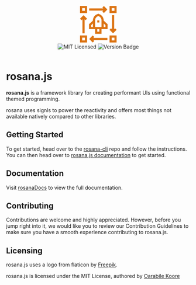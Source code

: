 
<div align="center"><img src="./favicon.ico" width="100" /></div>

<div align="center">
<img alt="MIT Licensed" src="https://img.shields.io/badge/license-MIT-blue.svg">
<img alt="Version Badge" src="https://img.shields.io/badge/version-1.0.0-brightgreen.svg">
</div>

<br>

# rosana.js

**rosana.js** is a framework library for creating performant UIs using functional themed programming.

rosana uses signls to power the reactivity and offers most things not available natively compared to other libraries.

## Getting Started

To get  started, head over to the [rosana-cli](https://github.com/oarabiledev/rosana-cli)
 repo and follow the instructions.
You can then head over to [rosana.js documentation](https://savory-gold-540.notion.site/rosana-js-documentation-13bbfc84915f802e8449cc7836e4b71c?pvs=4) to get started.

## Documentation

Visit [rosanaDocs](https://savory-gold-540.notion.site/rosana-js-documentation-13bbfc84915f802e8449cc7836e4b71c) to view the full documentation.

## Contributing

Contributions are welcome and highly appreciated. However, before you jump right into it, we would like you to review our Contribution Guidelines to make sure you have a smooth experience contributing to rosana.js.

## Licensing

rosana.js uses a logo from flaticon by [Freepik](https://www.flaticon.com/free-icons/project-plan).

rosana.js is licensed under the MIT License, authored by [Oarabile Koore](https://github.com/oarabiledev)
